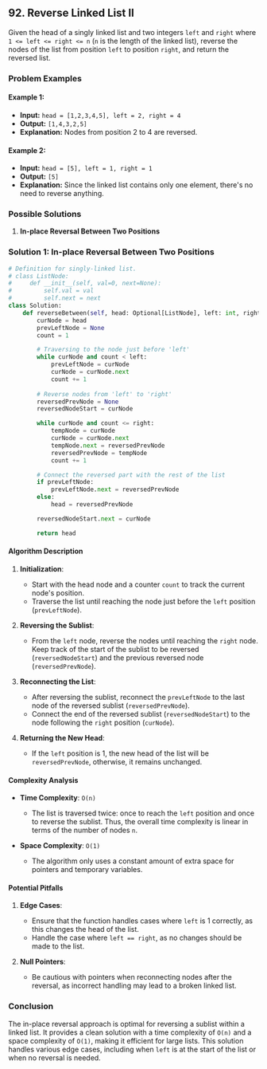 ## 92. Reverse Linked List II

Given the head of a singly linked list and two integers `left` and `right` where `1 <= left <= right <= n` (`n` is the length of the linked list), reverse the nodes of the list from position `left` to position `right`, and return the reversed list.

### Problem Examples

#### Example 1:
- **Input:** `head = [1,2,3,4,5], left = 2, right = 4`
- **Output:** `[1,4,3,2,5]`
- **Explanation:** Nodes from position 2 to 4 are reversed.

#### Example 2:
- **Input:** `head = [5], left = 1, right = 1`
- **Output:** `[5]`
- **Explanation:** Since the linked list contains only one element, there's no need to reverse anything.

### Possible Solutions

1. **In-place Reversal Between Two Positions**

### Solution 1: In-place Reversal Between Two Positions

```python
# Definition for singly-linked list.
# class ListNode:
#     def __init__(self, val=0, next=None):
#         self.val = val
#         self.next = next
class Solution:
    def reverseBetween(self, head: Optional[ListNode], left: int, right: int) -> Optional[ListNode]:
        curNode = head
        prevLeftNode = None
        count = 1

        # Traversing to the node just before 'left'
        while curNode and count < left:
            prevLeftNode = curNode
            curNode = curNode.next
            count += 1
        
        # Reverse nodes from 'left' to 'right'
        reversedPrevNode = None
        reversedNodeStart = curNode

        while curNode and count <= right:
            tempNode = curNode
            curNode = curNode.next
            tempNode.next = reversedPrevNode
            reversedPrevNode = tempNode
            count += 1

        # Connect the reversed part with the rest of the list
        if prevLeftNode:
            prevLeftNode.next = reversedPrevNode
        else:
            head = reversedPrevNode

        reversedNodeStart.next = curNode

        return head
```

#### Algorithm Description

1. **Initialization**:
   - Start with the head node and a counter `count` to track the current node's position.
   - Traverse the list until reaching the node just before the `left` position (`prevLeftNode`).

2. **Reversing the Sublist**:
   - From the `left` node, reverse the nodes until reaching the `right` node. Keep track of the start of the sublist to be reversed (`reversedNodeStart`) and the previous reversed node (`reversedPrevNode`).

3. **Reconnecting the List**:
   - After reversing the sublist, reconnect the `prevLeftNode` to the last node of the reversed sublist (`reversedPrevNode`).
   - Connect the end of the reversed sublist (`reversedNodeStart`) to the node following the `right` position (`curNode`).

4. **Returning the New Head**:
   - If the `left` position is 1, the new head of the list will be `reversedPrevNode`, otherwise, it remains unchanged.

#### Complexity Analysis

- **Time Complexity**: `O(n)`
  - The list is traversed twice: once to reach the `left` position and once to reverse the sublist. Thus, the overall time complexity is linear in terms of the number of nodes `n`.

- **Space Complexity**: `O(1)`
  - The algorithm only uses a constant amount of extra space for pointers and temporary variables.

#### Potential Pitfalls

1. **Edge Cases**: 
   - Ensure that the function handles cases where `left` is 1 correctly, as this changes the head of the list.
   - Handle the case where `left == right`, as no changes should be made to the list.
   
2. **Null Pointers**: 
   - Be cautious with pointers when reconnecting nodes after the reversal, as incorrect handling may lead to a broken linked list.

### Conclusion

The in-place reversal approach is optimal for reversing a sublist within a linked list. It provides a clean solution with a time complexity of `O(n)` and a space complexity of `O(1)`, making it efficient for large lists. This solution handles various edge cases, including when `left` is at the start of the list or when no reversal is needed.
